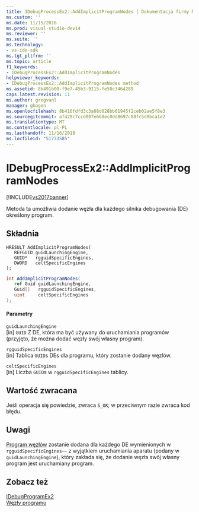 ```yaml
---
title: IDebugProcessEx2::AddImplicitProgramNodes | Dokumentacja firmy Microsoft
ms.custom: ''
ms.date: 11/15/2016
ms.prod: visual-studio-dev14
ms.reviewer: ''
ms.suite: ''
ms.technology:
- vs-ide-sdk
ms.tgt_pltfrm: ''
ms.topic: article
f1_keywords:
- IDebugProcessEx2::AddImplicitProgramNodes
helpviewer_keywords:
- IDebugProcessEx2::AddImplicitProgramNodes method
ms.assetid: 8b491b00-f9e7-45b3-9115-fe58c3464289
caps.latest.revision: 11
ms.author: gregvanl
manager: ghogen
ms.openlocfilehash: 8b416fdfd3c3a08d028bb01945f2ceb02ae5f8e3
ms.sourcegitcommit: af428c7ccd007e668ec0dd8697c88fc5d8bca1e2
ms.translationtype: MT
ms.contentlocale: pl-PL
ms.lasthandoff: 11/16/2018
ms.locfileid: "51733585"
---
```

# <a name="idebugprocessex2addimplicitprogramnodes"></a>IDebugProcessEx2::AddImplicitProgramNodes
[!INCLUDE[vs2017banner](../../../includes/vs2017banner.md)]

Metoda ta umożliwia dodanie węzła dla każdego silnika debugowania (DE) określony program.  
  
## <a name="syntax"></a>Składnia  
  
```cpp#  
HRESULT AddImplicitProgramNodes(  
   REFGUID guidLaunchingEngine,  
   GUID*   rgguidSpecificEngines,  
   DWORD   celtSpecificEngines  
);  
```  
  
```csharp  
int AddImplicitProgramNodes(  
   ref Guid guidLaunchingEngine,  
   Guid[]   rgguidSpecificEngines,  
   uint     celtSpecificEngines  
);  
```  
  
#### <a name="parameters"></a>Parametry  
 `guidLaunchingEngine`  
 [in] `GUID` Z DE, która ma być używany do uruchamiania programów (przyjęto, że można dodać węzły swój własny program).  
  
 `rgguidSpecificEngines`  
 [in] Tablica `GUID`s DEs dla programu, który zostanie dodany węzłów.  
  
 `celtSpecificEngines`  
 [in] Liczba `GUID`s w `rgguidSpecificEngines` tablicy.  
  
## <a name="return-value"></a>Wartość zwracana  
 Jeśli operacja się powiedzie, zwraca `S_OK`; w przeciwnym razie zwraca kod błędu.  
  
## <a name="remarks"></a>Uwagi  
 [Program węzłów](../../../extensibility/debugger/program-nodes.md) zostanie dodana dla każdego DE wymienionych w `rgguidSpecificEngines`— z wyjątkiem uruchamiania aparatu (podany w `guidLaunchingEngine`), który zakłada się, że dodanie węzła swój własny program jest uruchamiany program.  
  
## <a name="see-also"></a>Zobacz też  
 [IDebugProgramEx2](../../../extensibility/debugger/reference/idebugprogramex2.md)   
 [Węzły programu](../../../extensibility/debugger/program-nodes.md)

